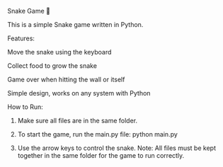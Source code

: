 Snake Game 🐍

This is a simple Snake game written in Python.

Features:

Move the snake using the keyboard

Collect food to grow the snake

Game over when hitting the wall or itself

Simple design, works on any system with Python

How to Run:
1. Make sure all files are in the same folder.

2. To start the game, run the main.py file:
python main.py

3. Use the arrow keys to control the snake.
Note: All files must be kept together in the same folder for the game to run correctly.
